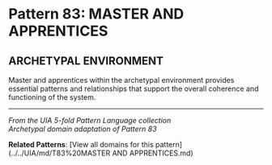 # Pattern 83: MASTER AND APPRENTICES

## ARCHETYPAL ENVIRONMENT

Master and apprentices within the archetypal environment provides essential patterns and relationships that support the overall coherence and functioning of the system.

---

*From the UIA 5-fold Pattern Language collection*  
*Archetypal domain adaptation of Pattern 83*

**Related Patterns**: [View all domains for this pattern](../../UIA/md/T83%20MASTER AND APPRENTICES.md)
